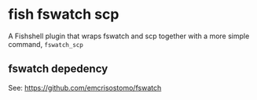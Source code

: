 # fish fswatch scp
A Fishshell plugin that wraps fswatch and scp together with a more simple command, `fswatch_scp`

## fswatch depedency
See: https://github.com/emcrisostomo/fswatch
